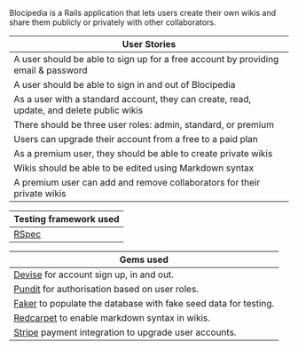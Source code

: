 Blocipedia is a Rails application that lets users create their own wikis and share them publicly or privately with other collaborators.

User Stories |
------------ |
A user should be able to sign up for a free account by providing email & password |
A user should be able to sign in and out of Blocipedia |
As a user with a standard account, they can create, read, update, and delete public wikis |
There should be three user roles: admin, standard, or premium	|
Users can upgrade their account from a free to a paid plan	|
As a premium user, they should be able to create private wikis	|
Wikis should be able to be edited using Markdown syntax	|
A premium user can add and remove collaborators for their private wikis |

Testing framework used |
------------------------------------------------------ |
[RSpec](http://rspec.info/) |

Gems used |
------------ |
[Devise](https://github.com/plataformatec/devise) for account sign up, in and out. |
[Pundit](https://github.com/elabs/pundit) for authorisation based on user roles. |
[Faker](https://github.com/stympy/faker) to populate the database with fake seed data for testing. |
[Redcarpet](https://github.com/vmg/redcarpet) to enable markdown syntax in wikis. |
[Stripe](https://stripe.com/gb) payment integration to upgrade user accounts. |
